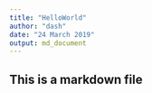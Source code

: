```yaml
---
title: "HelloWorld"
author: "dash"
date: "24 March 2019"
output: md_document
---
```


## This is a markdown file